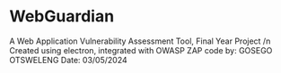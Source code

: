 # WebGuardian
A Web Application Vulnerability Assessment Tool, Final Year Project /n
Created using electron, integrated with OWASP ZAP
code by: GOSEGO OTSWELENG
Date: 03/05/2024
